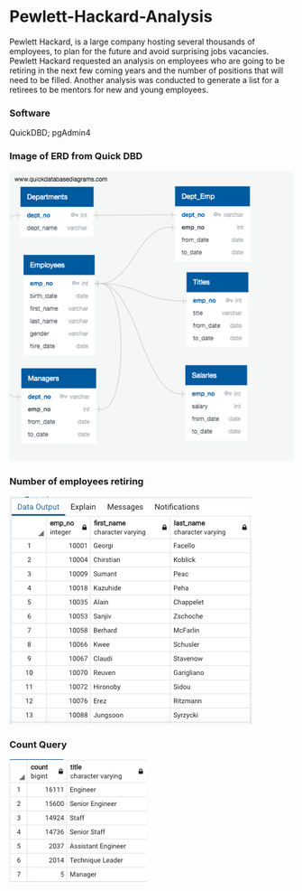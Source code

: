 # Pewlett-Hackard-Analysis

Pewlett Hackard, is a  large company hosting several thousands of employees, to plan for the future and avoid surprising jobs vacancies. Pewlett Hackard requested an analysis on employees who are going to be retiring in the next few coming years and the number of positions that will need to be filled. Another analysis was conducted to generate a list for a retirees to be mentors for new and young employees.


### Software 
QuickDBD; 
pgAdmin4

### Image of ERD from Quick DBD

![erd](https://github.com/Samira786/Pewlett-Hackard-Analysis/blob/master/QuickDBD-export%20.png)

### Number of employees retiring

![retiring](https://github.com/Samira786/Pewlett-Hackard-Analysis/blob/master/retiring%20employees.png)

### Count Query

![count](https://github.com/Samira786/Pewlett-Hackard-Analysis/blob/master/count%20query.png)
